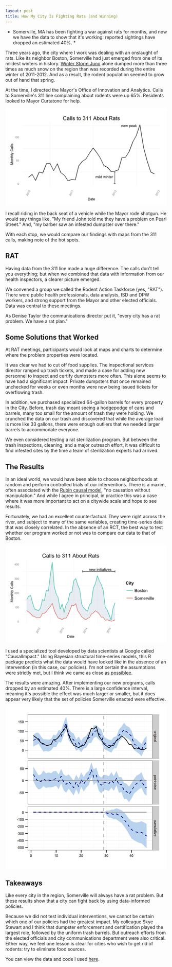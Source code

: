 ```yaml
---
layout: post
title: How My City Is Fighting Rats (and Winning)
---
```


* Somerville, MA has been fighting a war against rats for months, and now we have the data to show that it's working: reported sightings have dropped an estimated 40%. *

Three years ago, the city where I work was dealing with an onslaught of rats. Like its neighbor Boston, Somerville had just emerged from one of its mildest winters in history. [Winter Storm Juno](http://en.wikipedia.org/wiki/January_2015_North_American_blizzard) alone dumped more than three times as much snow on the region than was recorded during the entire winter of 2011-2012. And as a result, the rodent population seemed to grow out of hand that spring. 

At the time, I directed the Mayor's Office of Innovation and Analytics. Calls to Somerville's 311 line complaining about rodents were up 65%. Residents looked to Mayor Curtatone for help.

![_config.yml](https://raw.githubusercontent.com/DanielHadley/2015_Rats_Boston_Somerville/master/plots/Fig1_Somerville_Calls.png) 

I recall riding in the back seat of a vehicle while the Mayor rode shotgun. He would say things like, "My friend John told me they have a problem on Pearl Street." And, "my barber saw an infested dumpster over there." 

With each stop, we would compare our findings with maps from the 311 calls, making note of the hot spots.

## RAT

Having data from the 311 line made a huge difference. The calls don't tell you everything; but when we combined that data with information from our health inspectors, a clearer picture emerged. 

We convened a group we called the Rodent Action Taskforce (yes, "RAT"). There were public health professionals, data analysts, ISD and DPW workers, and strong support from the Mayor and other elected officials. Data was central to these meetings. 

As Denise Taylor the communications director put it, "every city has a rat problem. We have a rat plan."

## Some Solutions that Worked

At RAT meetings, participants would look at maps and charts to determine where the problem properties were located.

It was clear we had to cut off food supplies. The inspectional services director ramped up trash tickets, and made a case for adding new personnel to inspect and certify dumpsters more often. This alone seems to have had a significant impact. Private dumpsters that once remained unchecked for weeks or even months were now being issued tickets for overflowing trash. 

In addition, we purchased specialized 64-gallon barrels for every property in the City. Before, trash day meant seeing a hodgepodge of cans and barrels, many too small for the amount of trash they were holding. We crunched the data on our trash and discovered that while the average load is more like 33 gallons, there were enough outliers that we needed larger barrels to accommodate everyone. 

We even considered testing a rat sterilization program. But between the trash inspections, cleaning, and a major outreach effort, it was difficult to find infested sites by the time a team of sterilization experts had arrived. 

## The Results

In an ideal world, we would have been able to choose neighborhoods at random and perform controlled trials of our interventions. There is a maxim, often associated with the [Rubin causal model](http://en.wikipedia.org/wiki/Rubin_causal_model), "no causation without manipulation." And while I agree in principal, in practice this was a case where it was more important to act on a citywide scale and hope to see results. 

Fortunately, we had an excellent counterfactual. They were right across the river, and subject to many of the same variables, creating time-series data that was closely correlated. In the absence of an RCT, the best way to test whether our program worked or not was to compare our data to that of Boston. 

![_config.yml](https://raw.githubusercontent.com/DanielHadley/2015_Rats_Boston_Somerville/master/plots/Fig2_Somerville_v_Boston_Calls.png) 

I used a specialized tool developed by data scientists at Google called "CausalImpact." Using Bayesian structural time-series models, this R package predicts what the data would have looked like in the absence of an intervention (in this case, our policies). I'm not certain the assumptions were strictly met, but I think we came as close [as possiblee](http://google-opensource.blogspot.com/2014/09/causalimpact-new-open-source-package.html).       

The results were amazing. After implementing our new programs, calls dropped by an estimated 40%. There is a large confidence interval, meaning it's possible the effect was much larger or smaller, but it does appear very likely that the set of policies Somerville enacted were effective.  

![_config.yml](https://raw.githubusercontent.com/DanielHadley/2015_Rats_Boston_Somerville/master/plots/Fig3_CausalImpact.png) 


## Takeaways

Like every city in the region, Somerville will always have a rat problem. But these results show that a city can fight back by using data-informed policies. 

Because we did not test individual interventions, we cannot be certain which one of our policies had the greatest impact. My colleague Skye Stewart and I think that dumpster enforcement and certification played the largest role, followed by the uniform trash barrels. But outreach efforts from the elected officials and city communications department were also critical. Either way, we feel one lesson is clear for cities who wish to get rid of rodents: try to eliminate food sources.  

You can view the data and code I used [here](https://github.com/DanielHadley/2015_Rats_Boston_Somerville).
